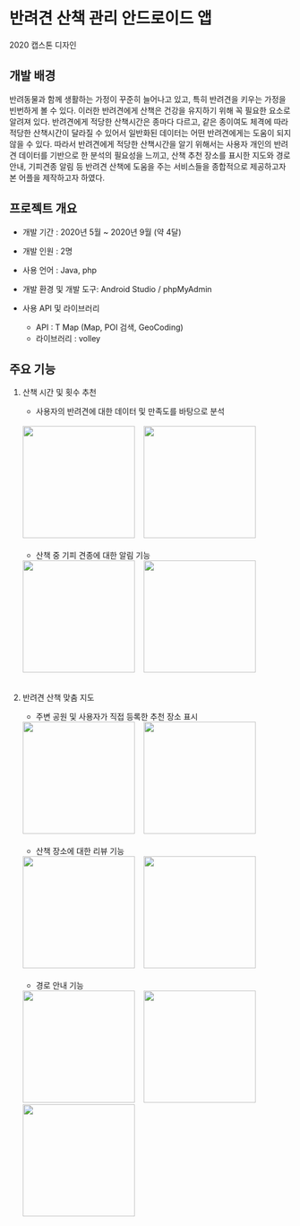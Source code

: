# 반려견 산책 관리 안드로이드 앱 
2020 캡스톤 디자인

## 개발 배경
 반려동물과 함께 생활하는 가정이 꾸준히 늘어나고 있고, 특히 반려견을 키우는 가정을 빈번하게 볼 수 있다. 이러한 반려견에게 산책은 건강을 유지하기 위해 꼭 필요한 요소로 알려져 있다. 반려견에게 적당한 산책시간은 종마다 다르고, 같은 종이여도 체격에 따라 적당한 산책시간이 달라질 수 있어서 일반화된 데이터는 어떤 반려견에게는 도움이 되지 않을 수 있다. 따라서 반려견에게 적당한 산책시간을 알기 위해서는 사용자 개인의 반려견 데이터를 기반으로 한 분석의 필요성을 느끼고, 산책 추천 장소를 표시한 지도와 경로안내, 기피견종 알림 등 반려견 산책에 도움을 주는 서비스들을 종합적으로 제공하고자 본 어플을 제작하고자 하였다. 
 
 
## 프로젝트 개요
- 개발 기간 : 2020년 5월 ~ 2020년 9월 (약 4달)

- 개발 인원 : 2명

- 사용 언어 : Java, php

- 개발 환경 및 개발 도구: Android Studio / phpMyAdmin 

- 사용 API 및 라이브러리
  - API : T Map (Map, POI 검색, GeoCoding)
  - 라이브러리 : volley
  

## 주요 기능
1. 산책 시간 및 횟수 추천
   - 사용자의 반려견에 대한 데이터 및 만족도를 바탕으로 분석
   <div><br>
   <img width="200" src="https://user-images.githubusercontent.com/53103434/103452608-7efb1180-4d14-11eb-86d1-734720994d03.jpg">&nbsp;&nbsp;&nbsp;
   <img width="200" src="https://user-images.githubusercontent.com/53103434/103452614-84585c00-4d14-11eb-8ab5-e858c88e53e9.jpg">
   </div><br>                                                                            
 
   - 산책 중 기피 견종에 대한 알림 기능<br>
   <div>
   <img width="200" src="https://user-images.githubusercontent.com/53103434/103452619-93d7a500-4d14-11eb-8363-133e00f98928.jpg">&nbsp;&nbsp;&nbsp;
   <img width="200" src="https://user-images.githubusercontent.com/53103434/103452621-95a16880-4d14-11eb-8568-c15f2e0e7310.jpg">
   </div><br>
 
2. 반려견 산책 맞춤 지도
   - 주변 공원 및 사용자가 직접 등록한 추천 장소 표시<br>
   <div>
   <img width="200" src="https://user-images.githubusercontent.com/53103434/103452625-9a661c80-4d14-11eb-87ff-be8b6b75f445.jpg">&nbsp;&nbsp;&nbsp;
   <img width="200" src="https://user-images.githubusercontent.com/53103434/103452627-9cc87680-4d14-11eb-90b1-06faccaff31b.jpg">&nbsp;&nbsp;&nbsp;
   </div><br> 
 
   - 산책 장소에 대한 리뷰 기능<br>
   <div>
   <img width="200" src="https://user-images.githubusercontent.com/53103434/103452630-a225c100-4d14-11eb-990a-6659c4a16a23.jpg">&nbsp;&nbsp;&nbsp;
   <img width="200" src="https://user-images.githubusercontent.com/53103434/103452631-a4881b00-4d14-11eb-86a8-8a59ce1995fa.jpg">&nbsp;&nbsp;&nbsp;
   </div><br>
 
   - 경로 안내 기능<br>
   <div>
   <img width="200" src="https://user-images.githubusercontent.com/53103434/103452637-b964ae80-4d14-11eb-8d49-5de8de7becb9.jpg">&nbsp;&nbsp;&nbsp;
   <img width="200" src="https://user-images.githubusercontent.com/53103434/103452638-bbc70880-4d14-11eb-948d-24a475fcd3f5.jpg">&nbsp;&nbsp;&nbsp;
   <img width="200" src="https://user-images.githubusercontent.com/53103434/103452639-be296280-4d14-11eb-8d49-d22ada4297ac.jpg">
   </div> 
